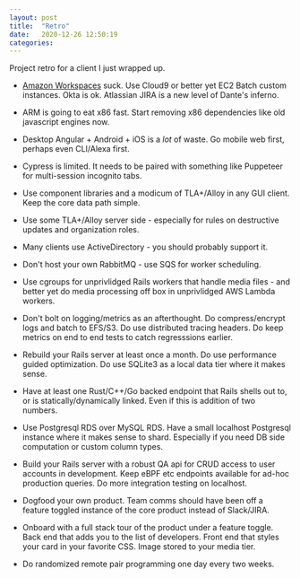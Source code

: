 ```yaml
---
layout: post
title:  "Retro"
date:   2020-12-26 12:50:19
categories: 
---
```


Project retro for a client I just wrapped up.

* [Amazon Workspaces](https://aws.amazon.com/workspaces) suck. Use Cloud9 or better yet EC2 Batch custom instances. Okta is ok. Atlassian JIRA is a new level of Dante's inferno.

* ARM is going to eat x86 fast. Start removing x86 dependencies like old javascript engines now.

* Desktop Angular + Android + iOS is a *lot* of waste. Go mobile web first, perhaps even CLI/Alexa first.

* Cypress is limited. It needs to be paired with something like Puppeteer for multi-session incognito tabs.

* Use component libraries and a modicum of TLA+/Alloy in any GUI client. Keep the core data path simple.

* Use some TLA+/Alloy server side - especially for rules on destructive updates and organization roles.

* Many clients use ActiveDirectory - you should probably support it. 

* Don't host your own RabbitMQ - use SQS for worker scheduling.

* Use cgroups for unprivlidged Rails workers that handle media files - and better yet do media processing off box in unprivlidged AWS Lambda workers.

* Don't bolt on logging/metrics as an afterthought. Do compress/encrypt logs and batch to EFS/S3. Do use distributed tracing headers. Do keep metrics on end to end tests to catch regresssions earlier.

* Rebuild your Rails server at least once a month. Do use performance guided optimization. Do use SQLite3 as a local data tier where it makes sense.

* Have at least one Rust/C++/Go backed endpoint that Rails shells out to, or is statically/dynamically linked. Even if this is addition of two numbers.

* Use Postgresql RDS over MySQL RDS. Have a small localhost Postgresql instance where it makes sense to shard. Especially if you need DB side computation or custom column types.

* Build your Rails server with a robust QA api for CRUD access to user accounts in development. Keep eBPF etc endpoints available for ad-hoc production queries. Do more integration testing on localhost.

* Dogfood your own product. Team comms should have been off a feature toggled instance of the core product instead of Slack/JIRA.

* Onboard with a full stack tour of the product under a feature toggle. Back end that adds you to the list of developers. Front end that styles your card in your favorite CSS. Image stored to your media tier.

* Do randomized remote pair programming one day every two weeks.  
